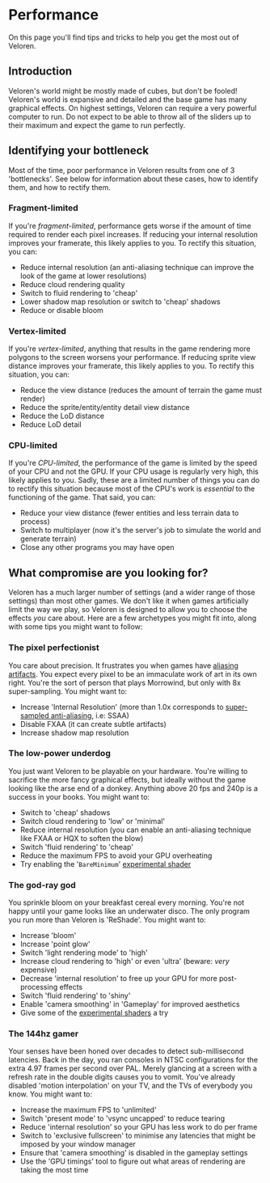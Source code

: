 # Performance

On this page you'll find tips and tricks to help you get the most out of Veloren.

## Introduction

Veloren's world might be mostly made of cubes, but don't be fooled! Veloren's world is expansive and detailed and the
base game has many graphical effects. On highest settings, Veloren can require a very powerful computer to run. Do not
expect to be able to throw all of the sliders up to their maximum and expect the game to run perfectly.

## Identifying your bottleneck

Most of the time, poor performance in Veloren results from one of 3 'bottlenecks'. See below for information about these
cases, how to identify them, and how to rectify them.

### Fragment-limited

If you're *fragment-limited*, performance gets worse if the amount of time required to render each pixel increases. If
reducing your internal resolution improves your framerate, this likely applies to you. To rectify this situation, you
can:

- Reduce internal resolution (an anti-aliasing technique can improve the look of the game at lower resolutions)
- Reduce cloud rendering quality
- Switch to fluid rendering to 'cheap'
- Lower shadow map resolution or switch to 'cheap' shadows
- Reduce or disable bloom

### Vertex-limited

If you're *vertex-limited*, anything that results in the game rendering more polygons to the screen worsens your
performance. If reducing sprite view distance improves your framerate, this likely applies to you. To rectify this
situation, you can:

- Reduce the view distance (reduces the amount of terrain the game must render)
- Reduce the sprite/entity/entity detail view distance
- Reduce the LoD distance
- Reduce LoD detail

### CPU-limited

If you're *CPU-limited*, the performance of the game is limited by the speed of your CPU and not the GPU. If your CPU
usage is regularly very high, this likely applies to you. Sadly, these are a limited number of things you can do to
rectify this situation because most of the CPU's work is *essential* to the functioning of the game. That said, you can:

- Reduce your view distance (fewer entities and less terrain data to process)
- Switch to multiplayer (now it's the server's job to simulate the world and generate terrain)
- Close any other programs you may have open

## What compromise are you looking for?

Veloren has a much larger number of settings (and a wider range of those settings) than most other games. We don't like
it when games artificially limit the way we play, so Veloren is designed to allow you to choose the effects *you* care
about. Here are a few archetypes you might fit into, along with some tips you might want to follow:

### The pixel perfectionist

You care about precision. It frustrates you when games have [aliasing artifacts](https://en.wikipedia.org/wiki/Jaggies).
You expect every pixel to be an immaculate work of art in its own right. You're the sort of person that plays Morrowind,
but only with 8x super-sampling. You might want to:

- Increase 'Internal Resolution' (more than 1.0x corresponds to
  [super-sampled anti-aliasing](https://en.wikipedia.org/wiki/Supersampling), i.e: SSAA)
- Disable FXAA (it can create subtle artifacts)
- Increase shadow map resolution

### The low-power underdog

You just want Veloren to be playable on your hardware. You're willing to sacrifice the more fancy graphical effects, but
ideally without the game looking like the arse end of a donkey. Anything above 20 fps and 240p is a success in your
books. You might want to:

- Switch to 'cheap' shadows
- Switch cloud rendering to 'low' or 'minimal'
- Reduce internal resolution (you can enable an anti-aliasing technique like FXAA or HQX to soften the blow)
- Switch 'fluid rendering' to 'cheap'
- Reduce the maximum FPS to avoid your GPU overheating
- Try enabling the '`BareMinimum`' [experimental shader](voxygen.md#experimental-shaders)

### The god-ray god

You sprinkle bloom on your breakfast cereal every morning. You're not happy until your game looks like an underwater
disco. The only program you run more than Veloren is 'ReShade'. You might want to:

- Increase 'bloom'
- Increase 'point glow'
- Switch 'light rendering mode' to 'high'
- Increase cloud rendering to 'high' or even 'ultra' (beware: *very* expensive)
- Decrease 'internal resolution' to free up your GPU for more post-processing effects
- Switch 'fluid rendering' to 'shiny'
- Enable 'camera smoothing' in 'Gameplay' for improved aesthetics
- Give some of the [experimental shaders](voxygen.md#experimental-shaders) a try

### The 144hz gamer

Your senses have been honed over decades to detect sub-millisecond latencies. Back in the day, you ran consoles in NTSC
configurations for the extra 4.97 frames per second over PAL. Merely glancing at a screen with a refresh rate in the
double digits causes you to vomit. You've already disabled 'motion interpolation' on your TV, and the TVs of everybody
you know. You might want to:

- Increase the maximum FPS to 'unlimited'
- Switch 'present mode' to 'vsync uncapped' to reduce tearing
- Reduce 'internal resolution' so your GPU has less work to do per frame
- Switch to 'exclusive fullscreen' to minimise any latencies that might be imposed by your window manager
- Ensure that 'camera smoothing' is disabled in the gameplay settings
- Use the 'GPU timings' tool to figure out what areas of rendering are taking the most time
